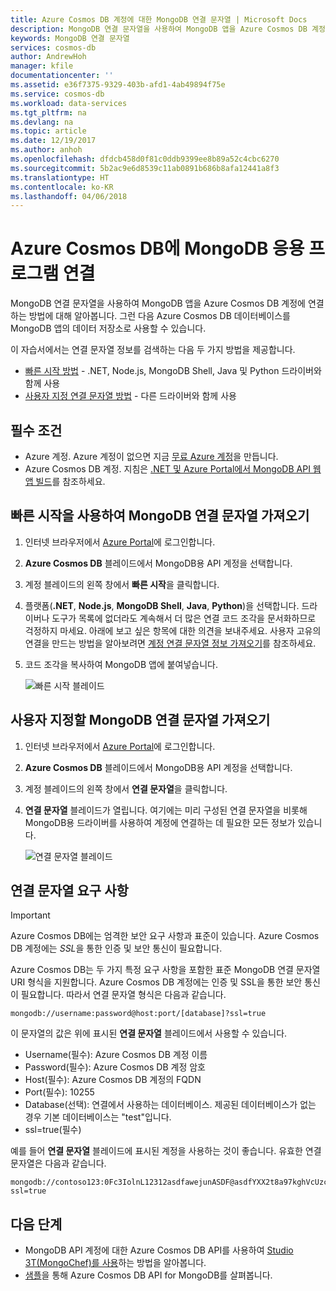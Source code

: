 ```yaml
---
title: Azure Cosmos DB 계정에 대한 MongoDB 연결 문자열 | Microsoft Docs
description: MongoDB 연결 문자열을 사용하여 MongoDB 앱을 Azure Cosmos DB 계정에 연결하는 방법에 대해 알아봅니다.
keywords: MongoDB 연결 문자열
services: cosmos-db
author: AndrewHoh
manager: kfile
documentationcenter: ''
ms.assetid: e36f7375-9329-403b-afd1-4ab49894f75e
ms.service: cosmos-db
ms.workload: data-services
ms.tgt_pltfrm: na
ms.devlang: na
ms.topic: article
ms.date: 12/19/2017
ms.author: anhoh
ms.openlocfilehash: dfdcb458d0f81c0ddb9399ee8b89a52c4cbc6270
ms.sourcegitcommit: 5b2ac9e6d8539c11ab0891b686b8afa12441a8f3
ms.translationtype: HT
ms.contentlocale: ko-KR
ms.lasthandoff: 04/06/2018
---
```

# <a name="connect-a-mongodb-application-to-azure-cosmos-db"></a>Azure Cosmos DB에 MongoDB 응용 프로그램 연결
MongoDB 연결 문자열을 사용하여 MongoDB 앱을 Azure Cosmos DB 계정에 연결하는 방법에 대해 알아봅니다. 그런 다음 Azure Cosmos DB 데이터베이스를 MongoDB 앱의 데이터 저장소로 사용할 수 있습니다. 

이 자습서에서는 연결 문자열 정보를 검색하는 다음 두 가지 방법을 제공합니다.

- [빠른 시작 방법](#QuickstartConnection) - .NET, Node.js, MongoDB Shell, Java 및 Python 드라이버와 함께 사용
- [사용자 지정 연결 문자열 방법](#GetCustomConnection) - 다른 드라이버와 함께 사용

## <a name="prerequisites"></a>필수 조건

- Azure 계정. Azure 계정이 없으면 지금 [무료 Azure 계정](https://azure.microsoft.com/free/)을 만듭니다. 
- Azure Cosmos DB 계정. 지침은 [.NET 및 Azure Portal에서 MongoDB API 웹앱 빌드](create-mongodb-dotnet.md)를 참조하세요.

## <a id="QuickstartConnection"></a>빠른 시작을 사용하여 MongoDB 연결 문자열 가져오기
1. 인터넷 브라우저에서 [Azure Portal](https://portal.azure.com)에 로그인합니다.
2. **Azure Cosmos DB** 블레이드에서 MongoDB용 API 계정을 선택합니다. 
3. 계정 블레이드의 왼쪽 창에서 **빠른 시작**을 클릭합니다. 
4. 플랫폼(**.NET**, **Node.js**, **MongoDB Shell**, **Java**, **Python**)을 선택합니다. 드라이버나 도구가 목록에 없더라도 계속해서 더 많은 연결 코드 조각을 문서화하므로 걱정하지 마세요. 아래에 보고 싶은 항목에 대한 의견을 보내주세요. 사용자 고유의 연결을 만드는 방법을 알아보려면 [계정 연결 문자열 정보 가져오기](#GetCustomConnection)를 참조하세요.
5. 코드 조각을 복사하여 MongoDB 앱에 붙여넣습니다.

    ![빠른 시작 블레이드](./media/connect-mongodb-account/QuickStartBlade.png)

## <a id="GetCustomConnection"></a> 사용자 지정할 MongoDB 연결 문자열 가져오기
1. 인터넷 브라우저에서 [Azure Portal](https://portal.azure.com)에 로그인합니다.
2. **Azure Cosmos DB** 블레이드에서 MongoDB용 API 계정을 선택합니다. 
3. 계정 블레이드의 왼쪽 창에서 **연결 문자열**을 클릭합니다. 
4. **연결 문자열** 블레이드가 열립니다. 여기에는 미리 구성된 연결 문자열을 비롯해 MongoDB용 드라이버를 사용하여 계정에 연결하는 데 필요한 모든 정보가 있습니다.

    ![연결 문자열 블레이드](./media/connect-mongodb-account/ConnectionStringBlade.png)

## <a name="connection-string-requirements"></a>연결 문자열 요구 사항
> [!Important]
> Azure Cosmos DB에는 엄격한 보안 요구 사항과 표준이 있습니다. Azure Cosmos DB 계정에는 *SSL*을 통한 인증 및 보안 통신이 필요합니다. 
>
>

Azure Cosmos DB는 두 가지 특정 요구 사항을 포함한 표준 MongoDB 연결 문자열 URI 형식을 지원합니다. Azure Cosmos DB 계정에는 인증 및 SSL을 통한 보안 통신이 필요합니다. 따라서 연결 문자열 형식은 다음과 같습니다.

    mongodb://username:password@host:port/[database]?ssl=true

이 문자열의 값은 위에 표시된 **연결 문자열** 블레이드에서 사용할 수 있습니다.

* Username(필수): Azure Cosmos DB 계정 이름
* Password(필수): Azure Cosmos DB 계정 암호
* Host(필수): Azure Cosmos DB 계정의 FQDN
* Port(필수): 10255
* Database(선택): 연결에서 사용하는 데이터베이스. 제공된 데이터베이스가 없는 경우 기본 데이터베이스는 "test"입니다.
* ssl=true(필수)

예를 들어 **연결 문자열** 블레이드에 표시된 계정을 사용하는 것이 좋습니다. 유효한 연결 문자열은 다음과 같습니다.

    mongodb://contoso123:0Fc3IolnL12312asdfawejunASDF@asdfYXX2t8a97kghVcUzcDv98hawelufhawefafnoQRGwNj2nMPL1Y9qsIr9Srdw==@contoso123.documents.azure.com:10255/mydatabase?ssl=true

## <a name="next-steps"></a>다음 단계
* MongoDB API 계정에 대한 Azure Cosmos DB API를 사용하여 [Studio 3T(MongoChef)를 사용](mongodb-mongochef.md)하는 방법을 알아봅니다.
* [샘플](mongodb-samples.md)을 통해 Azure Cosmos DB API for MongoDB를 살펴봅니다.
